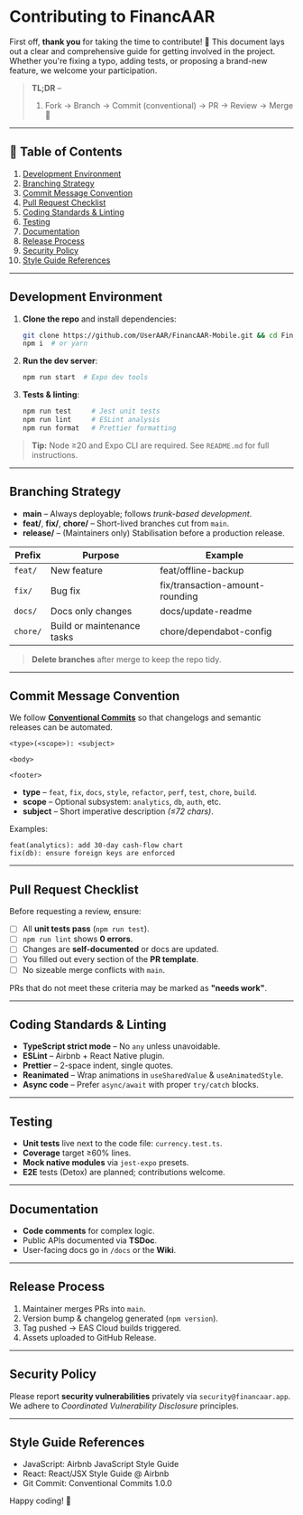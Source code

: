 # Contributing to **FinancAAR**

First off, **thank you** for taking the time to contribute! 🎉 
This document lays out a clear and comprehensive guide for getting involved in the project. Whether you're fixing a typo, adding tests, or proposing a brand-new feature, we welcome your participation.

> **TL;DR** –  
> 1. Fork → Branch → Commit (conventional) → PR → Review → Merge 🚀

---

## 📑 Table of Contents

1. [Development Environment](#development-environment)
2. [Branching Strategy](#branching-strategy)
3. [Commit Message Convention](#commit-message-convention)
4. [Pull Request Checklist](#pull-request-checklist)
5. [Coding Standards & Linting](#coding-standards--linting)
6. [Testing](#testing)
7. [Documentation](#documentation)
8. [Release Process](#release-process)
9. [Security Policy](#security-policy)
10. [Style Guide References](#style-guide-references)

---

## Development Environment

1. **Clone the repo** and install dependencies:

   ```bash
   git clone https://github.com/UserAAR/FinancAAR-Mobile.git && cd FinancAAR-Mobile
   npm i  # or yarn
   ```

2. **Run the dev server**:

   ```bash
   npm run start  # Expo dev tools
   ```

3. **Tests & linting**:

   ```bash
   npm run test     # Jest unit tests
   npm run lint     # ESLint analysis
   npm run format   # Prettier formatting
   ```

> **Tip:** Node ≥20 and Expo CLI are required. See `README.md` for full instructions.

---

## Branching Strategy

* **main** – Always deployable; follows *trunk-based development*.
* **feat/**, **fix/**, **chore/** – Short-lived branches cut from `main`.
* **release/** – (Maintainers only) Stabilisation before a production release.

| Prefix  | Purpose                      | Example                         |
| ------- | --------------------------- | -------------------------------- |
| `feat/` | New feature                 | feat/offline-backup             |
| `fix/`  | Bug fix                     | fix/transaction-amount-rounding |
| `docs/` | Docs only changes           | docs/update-readme              |
| `chore/`| Build or maintenance tasks  | chore/dependabot-config         |

> **Delete branches** after merge to keep the repo tidy.

---

## Commit Message Convention

We follow **[Conventional Commits](https://www.conventionalcommits.org/en/v1.0.0/)** so that changelogs and semantic releases can be automated.

```
<type>(<scope>): <subject>

<body>

<footer>
```

* **type** – `feat`, `fix`, `docs`, `style`, `refactor`, `perf`, `test`, `chore`, `build`.
* **scope** – Optional subsystem: `analytics`, `db`, `auth`, etc.
* **subject** – Short imperative description *(≤72 chars)*.

Examples:

```
feat(analytics): add 30-day cash-flow chart
fix(db): ensure foreign keys are enforced
```

---

## Pull Request Checklist

Before requesting a review, ensure:

- [ ] All **unit tests pass** (`npm run test`).
- [ ] `npm run lint` shows **0 errors**.
- [ ] Changes are **self-documented** or docs are updated.
- [ ] You filled out every section of the **PR template**.
- [ ] No sizeable merge conflicts with `main`.

PRs that do not meet these criteria may be marked as **"needs work"**.

---

## Coding Standards & Linting

* **TypeScript strict mode** – No `any` unless unavoidable.
* **ESLint** – Airbnb + React Native plugin.
* **Prettier** – 2-space indent, single quotes.
* **Reanimated** – Wrap animations in `useSharedValue` & `useAnimatedStyle`.
* **Async code** – Prefer `async/await` with proper `try/catch` blocks.

---

## Testing

* **Unit tests** live next to the code file: `currency.test.ts`.
* **Coverage** target ≥60% lines.
* **Mock native modules** via `jest-expo` presets.
* **E2E** tests (Detox) are planned; contributions welcome.

---

## Documentation

* **Code comments** for complex logic.
* Public APIs documented via **TSDoc**.
* User-facing docs go in `/docs` or the **Wiki**.

---

## Release Process

1. Maintainer merges PRs into `main`.
2. Version bump & changelog generated (`npm version`).
3. Tag pushed → EAS Cloud builds triggered.
4. Assets uploaded to GitHub Release.

---

## Security Policy

Please report **security vulnerabilities** privately via `security@financaar.app`. We adhere to *Coordinated Vulnerability Disclosure* principles.

---

## Style Guide References

* JavaScript: Airbnb JavaScript Style Guide
* React: React/JSX Style Guide @ Airbnb
* Git Commit: Conventional Commits 1.0.0

Happy coding! 🚀 